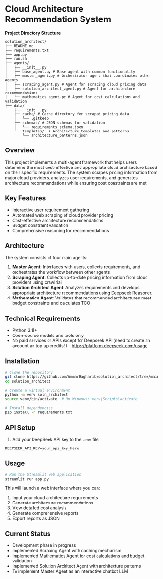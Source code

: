 # Cloud Architecture Recommendation System
**Project Directory Structure**
``` 
solution_architect/
├── README.md
├── requirements.txt
├── app.py
├── run.sh
├── agents/
│   ├── __init__.py
│   ├── base_agent.py # Base agent with common functionality
│   ├── master_agent.py # Orchestrator agent that coordinates other agents
│   ├── scraping_agent.py # Agent for scraping cloud pricing data
│   ├── solution_architect_agent.py # Agent for architecture recommendations
│   └── mathematics_agent.py # Agent for cost calculations and validation
├── data/
    ├── __init__.py
    ├── cache/ # Cache directory for scraped pricing data
    │   └── .gitkeep
    ├── schemas/ # JSON schemas for validation
    │   └── requirements_schema.json
    └── templates/  # Architecture templates and patterns
        └── architecture_patterns.json
```

## Overview
This project implements a multi-agent framework that helps users determine the most cost-effective and appropriate cloud architecture based on their specific requirements. The system scrapes pricing information from major cloud providers, analyzes user requirements, and generates architecture recommendations while ensuring cost constraints are met.

## Key Features
- Interactive user requirement gathering
- Automated web scraping of cloud provider pricing
- Cost-effective architecture recommendations
- Budget constraint validation
- Comprehensive reasoning for recommendations

## Architecture
The system consists of four main agents:

1. **Master Agent**: Interfaces with users, collects requirements, and orchestrates the workflow between other agents
2. **Scraping Agent**: Collects up-to-date pricing information from cloud providers using crawl4ai
3. **Solution Architect Agent**: Analyzes requirements and develops appropriate architecture recommendations using Deepseek Reasoner.
4. **Mathematics Agent**: Validates that recommended architectures meet budget constraints and calculates TCO

## Technical Requirements
- Python 3.11+
- Open-source models and tools only
- No paid services or APIs except for Deepseek API (need to create an account an top up credits!!) - https://platform.deepseek.com/usage

## Installation
```bash
# Clone the repository
git clone https://github.com/AmmarBagharib/solution_architect/tree/main
cd solution_architect

# Create a virtual environment
python -m venv soln_architect
source venv/bin/activate  # On Windows: venv\Scripts\activate

# Install dependencies
pip install -r requirements.txt
```

## API Setup
1. Add your DeepSeek API key to the `.env` file:
```
DEEPSEEK_API_KEY=your_api_key_here
```

## Usage
```bash
# Run the Streamlit web application
streamlit run app.py
```

This will launch a web interface where you can:
1. Input your cloud architecture requirements
2. Generate architecture recommendations
3. View detailed cost analysis
4. Generate comprehensive reports
5. Export reports as JSON

## Current Status
- Development phase in progress
- Implemented Scraping Agent with caching mechanism
- Implemented Mathematics Agent for cost calculations and budget validation
- Implemented Solution Architect Agent with architecture patterns
- To implement Master Agent as an interactive chatbot LLM
